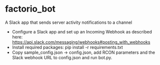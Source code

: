 # factorio_bot
A Slack app that sends server activity notifications to a channel

 - Configure a Slack app and set up an Incoming Webhook as described here: https://api.slack.com/messaging/webhooks#posting_with_webhooks
 - Install required packages: pip install -r requirements.txt
 - Copy sample_config.json -> config.json, add RCON parameters and the Slack webhook URL to config.json and run bot.py.
